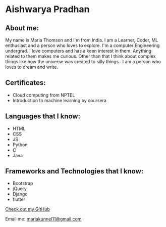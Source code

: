 # Aishwarya Pradhan

## About me:

My name is Maria Thomson and I'm from India. I am a Learner, Coder, ML enthusiast and a person who loves to explore. I'm a computer Engineering undergrad. I love computers and has a keen interest in them. Anything related to them makes me curious. Other than that I think about complex things like how the universe was created to silly things . I am a person who loves to dream and write.

## Certificates:
- Cloud computing from NPTEL
- Introduction to machine learning by coursera

## Languages that I know:

- HTML
- CSS
- JS
- Python
- C
- Java


## Frameworks and Technologies that I know:

- Bootstrap
- jQuery
- Django
- flutter




[Check out my GitHub](https://github.com/MariaThomson)

Email me: mariakunnel11@gmail.com

